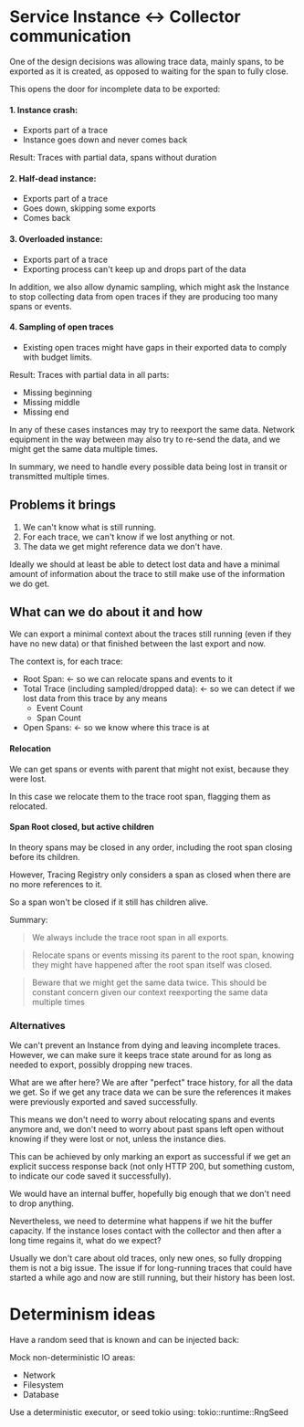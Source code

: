 # Service Instance <-> Collector communication

One of the design decisions was allowing trace data, mainly spans, to be exported as it is created, as opposed to waiting for the span to fully close.

This opens the door for incomplete data to be exported:

#### 1. Instance crash:

- Exports part of a trace
- Instance goes down and never comes back

Result:
Traces with partial data, spans without duration

#### 2. Half-dead instance:

- Exports part of a trace
- Goes down, skipping some exports
- Comes back

#### 3. Overloaded instance:

- Exports part of a trace
- Exporting process can't keep up and drops part of the data

In addition, we also allow dynamic sampling, which might ask the Instance to stop collecting data from open traces if they are producing too many spans or events.

#### 4. Sampling of open traces

- Existing open traces might have gaps in their exported data to comply with budget limits.

Result:
Traces with partial data in all parts:

- Missing beginning
- Missing middle
- Missing end

In any of these cases instances may try to reexport the same data.
Network equipment in the way between may also try to re-send the data, and we might get the same data multiple times.

In summary, we need to handle every possible data being lost in transit or transmitted multiple times.

## Problems it brings

1. We can't know what is still running.
2. For each trace, we can't know if we lost anything or not.
3. The data we get might reference data we don't have.

Ideally we should at least be able to detect lost data and have a minimal amount of information about the trace to still make use of the information we do get.

## What can we do about it and how

We can export a minimal context about the traces still running (even if they have no new data) or that finished between the last export and now.

The context is, for each trace:

- Root Span: <- so we can relocate spans and events to it
- Total Trace (including sampled/dropped data): <- so we can detect if we lost data from this trace by any means
    - Event Count
    - Span Count
- Open Spans: <- so we know where this trace is at

#### Relocation

We can get spans or events with parent that might not exist, because they were lost.

In this case we relocate them to the trace root span, flagging them as relocated.

#### Span Root closed, but active children

In theory spans may be closed in any order, including the root span closing before its children.

However, Tracing Registry only considers a span as closed when there are no more references to it.

So a span won't be closed if it still has children alive.

Summary:
> We always include the trace root span in all exports.

> Relocate spans or events missing its parent to the root span, knowing they might have happened after the root span itself was closed.

> Beware that we might get the same data twice. This should be constant concern given our context reexporting the same data multiple times

### Alternatives

We can't prevent an Instance from dying and leaving incomplete traces.
However, we can make sure it keeps trace state around for as long as needed to export, possibly dropping new traces.

What are we after here? We are after "perfect" trace history, for all the data we get. So if we get any trace data we can be sure the references it makes were previously
exported and saved successfully.

This means we don't need to worry about relocating spans and events anymore and, we don't need to worry about past spans left open without knowing if they were lost or
not, unless the instance dies.

This can be achieved by only marking an export as successful if we get an explicit success response back (not only HTTP 200, but something custom, to indicate our code
saved it successfully).

We would have an internal buffer, hopefully big enough that we don't need to drop anything.

Nevertheless, we need to determine what happens if we hit the buffer capacity.
If the instance loses contact with the collector and then after a long time regains it, what do we expect?

Usually we don't care about old traces, only new ones, so fully dropping them is not a big issue. The issue if for long-running traces that could have started a while ago
and now are still running, but their history has been lost.

# Determinism ideas

Have a random seed that is known and can be injected back:

Mock non-deterministic IO areas:

- Network
- Filesystem
- Database

Use a deterministic executor, or seed tokio using: tokio::runtime::RngSeed




